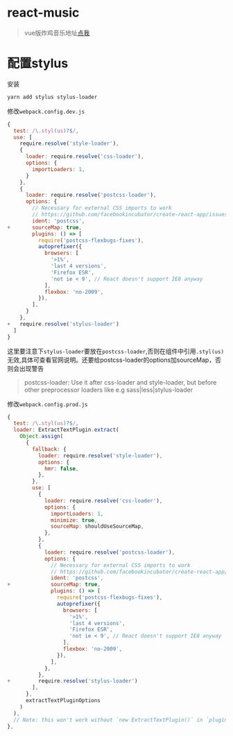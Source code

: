# react-music

> vue版炸鸡音乐地址[点我](https://github.com/lf7817/v-music)
# 配置stylus
安装
```bash
yarn add stylus stylus-loader
```
修改<code>webpack.config.dev.js</code>
```js
{
  test: /\.styl(us)?$/,
  use: [
    require.resolve('style-loader'), 
    {
      loader: require.resolve('css-loader'),
      options: {
        importLoaders: 1,
      }
    }, 
    {
      loader: require.resolve('postcss-loader'),
      options: {
        // Necessary for external CSS imports to work
        // https://github.com/facebookincubator/create-react-app/issues/2677
        ident: 'postcss',
+       sourceMap: true,
        plugins: () => [
          require('postcss-flexbugs-fixes'),
          autoprefixer({
            browsers: [
              '>1%',
              'last 4 versions',
              'Firefox ESR',
              'not ie < 9', // React doesn't support IE8 anyway
            ],
            flexbox: 'no-2009',
          }),
        ],
      }
    },
+   require.resolve('stylus-loader')
  ]
}
```
这里要注意下<code>stylus-loader</code>要放在<code>postcss-loader</code>,否则在组件中引用<code>.styl(us)</code>无效,具体可查看官网说明。还要给postcss-loader的options加sourceMap，否则会出现警告
> postcss-loader: Use it after css-loader and style-loader, but before other preprocessor loaders like e.g sass|less|stylus-loader

修改<code>webpack.config.prod.js</code>
```js
{
  test: /\.styl(us)?$/,
  loader: ExtractTextPlugin.extract(
    Object.assign(
      {
        fallback: {
          loader: require.resolve('style-loader'),
          options: {
            hmr: false,
          },
        },
        use: [
          {
            loader: require.resolve('css-loader'),
            options: {
              importLoaders: 1,
              minimize: true,
              sourceMap: shouldUseSourceMap,
            },
          },
          {
            loader: require.resolve('postcss-loader'),
            options: {
              // Necessary for external CSS imports to work
              // https://github.com/facebookincubator/create-react-app/issues/2677
              ident: 'postcss',
+             sourceMap: true,
              plugins: () => [
                require('postcss-flexbugs-fixes'),
                autoprefixer({
                  browsers: [
                    '>1%',
                    'last 4 versions',
                    'Firefox ESR',
                    'not ie < 9', // React doesn't support IE8 anyway
                  ],
                  flexbox: 'no-2009',
                }),
              ],
            },
          },
+         require.resolve('stylus-loader')
        ],
      },
      extractTextPluginOptions
    )
  ),
  // Note: this won't work without `new ExtractTextPlugin()` in `plugins`.
},

```